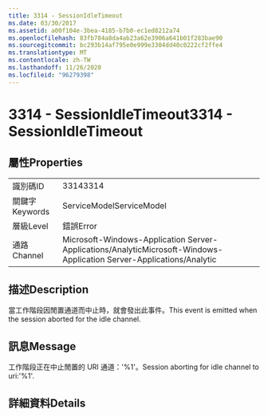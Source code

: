 ```yaml
---
title: 3314 - SessionIdleTimeout
ms.date: 03/30/2017
ms.assetid: a00f104e-3bea-4185-b7b0-ec1ed8212a74
ms.openlocfilehash: 83fb784a8da4ab23a62e3906a641b01f283bae90
ms.sourcegitcommit: bc293b14af795e0e999e3304dd40c0222cf2ffe4
ms.translationtype: MT
ms.contentlocale: zh-TW
ms.lasthandoff: 11/26/2020
ms.locfileid: "96279398"
---
```

# <a name="3314---sessionidletimeout"></a><span data-ttu-id="198c6-102">3314 - SessionIdleTimeout</span><span class="sxs-lookup"><span data-stu-id="198c6-102">3314 - SessionIdleTimeout</span></span>

## <a name="properties"></a><span data-ttu-id="198c6-103">屬性</span><span class="sxs-lookup"><span data-stu-id="198c6-103">Properties</span></span>  
  
|||  
|-|-|  
|<span data-ttu-id="198c6-104">識別碼</span><span class="sxs-lookup"><span data-stu-id="198c6-104">ID</span></span>|<span data-ttu-id="198c6-105">3314</span><span class="sxs-lookup"><span data-stu-id="198c6-105">3314</span></span>|  
|<span data-ttu-id="198c6-106">關鍵字</span><span class="sxs-lookup"><span data-stu-id="198c6-106">Keywords</span></span>|<span data-ttu-id="198c6-107">ServiceModel</span><span class="sxs-lookup"><span data-stu-id="198c6-107">ServiceModel</span></span>|  
|<span data-ttu-id="198c6-108">層級</span><span class="sxs-lookup"><span data-stu-id="198c6-108">Level</span></span>|<span data-ttu-id="198c6-109">錯誤</span><span class="sxs-lookup"><span data-stu-id="198c6-109">Error</span></span>|  
|<span data-ttu-id="198c6-110">通路</span><span class="sxs-lookup"><span data-stu-id="198c6-110">Channel</span></span>|<span data-ttu-id="198c6-111">Microsoft-Windows-Application Server-Applications/Analytic</span><span class="sxs-lookup"><span data-stu-id="198c6-111">Microsoft-Windows-Application Server-Applications/Analytic</span></span>|  
  
## <a name="description"></a><span data-ttu-id="198c6-112">描述</span><span class="sxs-lookup"><span data-stu-id="198c6-112">Description</span></span>  

 <span data-ttu-id="198c6-113">當工作階段因閒置通道而中止時，就會發出此事件。</span><span class="sxs-lookup"><span data-stu-id="198c6-113">This event is emitted when the session aborted for the idle channel.</span></span>  
  
## <a name="message"></a><span data-ttu-id="198c6-114">訊息</span><span class="sxs-lookup"><span data-stu-id="198c6-114">Message</span></span>  

 <span data-ttu-id="198c6-115">工作階段正在中止閒置的 URI 通道：'%1'。</span><span class="sxs-lookup"><span data-stu-id="198c6-115">Session aborting for idle channel to uri:'%1'.</span></span>  
  
## <a name="details"></a><span data-ttu-id="198c6-116">詳細資料</span><span class="sxs-lookup"><span data-stu-id="198c6-116">Details</span></span>
